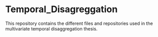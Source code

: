 # Temporal_Disagreggation
This repository contains the different files and repositories used in the multivariate temporal disaggregation thesis.  
